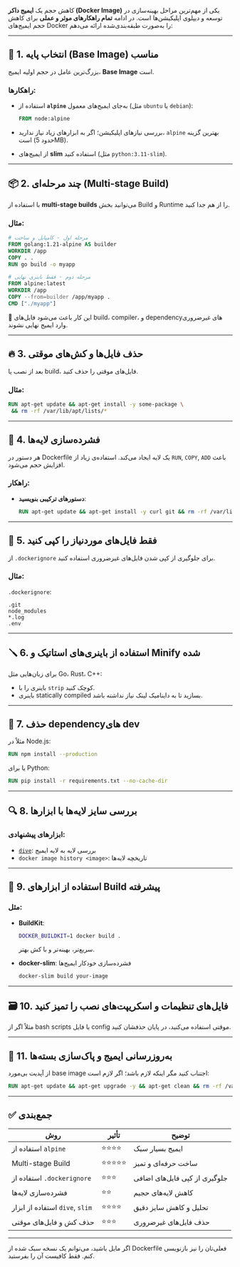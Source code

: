 کاهش حجم یک **ایمیج داکر (Docker Image)** یکی از مهم‌ترین مراحل بهینه‌سازی در توسعه و دیپلوی اپلیکیشن‌ها است. در ادامه **تمام راهکارهای موثر و عملی** برای کاهش حجم ایمیج‌های Docker را به‌صورت طبقه‌بندی‌شده ارائه می‌دهم:

---

## 🧱 1. انتخاب پایه (Base Image) مناسب

بزرگ‌ترین عامل در حجم اولیه ایمیج، **Base Image** است.

### راهکارها:

* استفاده از **`alpine`** به‌جای ایمیج‌های معمول (مثل `ubuntu` یا `debian`):

  ```Dockerfile
  FROM node:alpine
  ```
* بررسی نیازهای اپلیکیشن؛ اگر به ابزارهای زیاد نیاز ندارید، `alpine` بهترین گزینه است (حدود 5MB).
* از ایمیج‌های **slim** استفاده کنید (مثل `python:3.11-slim`).

---

## 📦 2. چند مرحله‌ای (Multi-stage Build)

با استفاده از **multi-stage builds** می‌توانید بخش Build و Runtime را از هم جدا کنید.

### مثال:

```Dockerfile
# مرحله اول - کامپایل و ساخت
FROM golang:1.21-alpine AS builder
WORKDIR /app
COPY . .
RUN go build -o myapp

# مرحله دوم - فقط باینری نهایی
FROM alpine:latest
WORKDIR /app
COPY --from=builder /app/myapp .
CMD ["./myapp"]
```

🔽 این کار باعث می‌شود فایل‌های build، compiler، و dependencyهای غیرضروری وارد ایمیج نهایی نشوند.

---

## 🔥 3. حذف فایل‌ها و کش‌های موقتی

بعد از نصب یا build، فایل‌های موقتی را حذف کنید.

### مثال:

```Dockerfile
RUN apt-get update && apt-get install -y some-package \
 && rm -rf /var/lib/apt/lists/*
```

---

## 🧹 4. فشرده‌سازی لایه‌ها

هر دستور در Dockerfile یک لایه ایجاد می‌کند. استفاده‌ی زیاد از `RUN`, `COPY`, `ADD` باعث افزایش حجم می‌شود.

### راهکار:

* **دستورهای ترکیبی بنویسید**:

  ```Dockerfile
  RUN apt-get update && apt-get install -y curl git && rm -rf /var/lib/apt/lists/*
  ```

---

## 🧱 5. فقط فایل‌های موردنیاز را کپی کنید

از `.dockerignore` برای جلوگیری از کپی شدن فایل‌های غیرضروری استفاده کنید.

### مثال:

`.dockerignore`:

```
.git
node_modules
*.log
.env
```

---

## 🪛 6. استفاده از باینری‌های استاتیک و Minify شده

برای زبان‌هایی مثل Go، Rust، C++:

* باینری را با `strip` کوچک کنید.
* باینری statically compiled بسازید تا به داینامیک لینک نیاز نداشته باشد.

---

## 📁 7. حذف dependencyهای dev

مثلاً در Node.js:

```Dockerfile
RUN npm install --production
```

یا برای Python:

```Dockerfile
RUN pip install -r requirements.txt --no-cache-dir
```

---

## 🔍 8. بررسی سایز لایه‌ها با ابزارها

### ابزارهای پیشنهادی:

* [`dive`](https://github.com/wagoodman/dive): بررسی لایه به لایه ایمیج
* `docker image history <image>`: تاریخچه لایه‌ها

---

## 🧬 9. استفاده از ابزارهای Build پیشرفته

### مثل:

* **BuildKit**:

  ```bash
  DOCKER_BUILDKIT=1 docker build .
  ```

  سریع‌تر، بهینه‌تر و با کش بهتر.

* **docker-slim**: فشرده‌سازی خودکار ایمیج‌ها

  ```bash
  docker-slim build your-image
  ```

---

## 🗃️ 10. فایل‌های تنظیمات و اسکریپت‌های نصب را تمیز کنید

مثلاً اگر از bash scripts یا فایل config موقتی استفاده می‌کنید، در پایان حذفشان کنید.

---

## 🔧 11. به‌روزرسانی ایمیج و پاک‌سازی بسته‌ها

از آپدیت بی‌مورد base image اجتناب کنید مگر اینکه لازم باشد؛ اگر لازم است:

```Dockerfile
RUN apt-get update && apt-get upgrade -y && apt-get clean && rm -rf /var/lib/apt/lists/*
```

---

## ✅ جمع‌بندی

| روش                             | تأثیر | توضیح                         |
| ------------------------------- | ----- | ----------------------------- |
| استفاده از `alpine`             | ⭐⭐⭐⭐  | ایمیج بسیار سبک               |
| Multi-stage Build               | ⭐⭐⭐⭐⭐ | ساخت حرفه‌ای و تمیز           |
| استفاده از `.dockerignore`      | ⭐⭐⭐   | جلوگیری از کپی فایل‌های اضافی |
| فشرده‌سازی لایه‌ها              | ⭐⭐    | کاهش لایه‌های حجیم            |
| استفاده از ابزار `dive`, `slim` | ⭐⭐⭐⭐  | تحلیل و کاهش سایز دقیق        |
| حذف کش و فایل‌های موقتی         | ⭐⭐⭐   | حذف فایل‌های غیرضروری         |

---

اگر مایل باشید، می‌توانم یک نسخه سبک شده از Dockerfile فعلی‌تان را نیز بازنویسی کنم. فقط کافیست آن را بفرستید.
